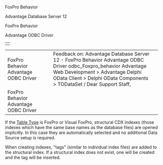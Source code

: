 FoxPro Behavior




Advantage Database Server 12  

FoxPro Behavior

Advantage ODBC Driver

|  |
| --- |
|  |

|  |  |  |  |  |
| --- | --- | --- | --- | --- |
| FoxPro Behavior  Advantage ODBC Driver |  |  | Feedback on: Advantage Database Server 12 - FoxPro Behavior Advantage ODBC Driver odbc\_Foxpro\_behavior Advantage Web Development > Advantage Delphi OData Client > Delphi OData Components > TODataSet / Dear Support Staff, |  |
| FoxPro Behavior  Advantage ODBC Driver |  |  |  |  |

If the [Table Type](odbc_table_type.htm) is FoxPro or Visual FoxPro, structural CDX indexes (those indexes which have the same base names as the database files) are opened implicitly. In this case they are automatically selected and no additional Data Source setup is required.

When creating indexes, "tags" (similar to individual index files) are added to the structural index. If a structural index does not exist, one will be created and the tag will be inserted.